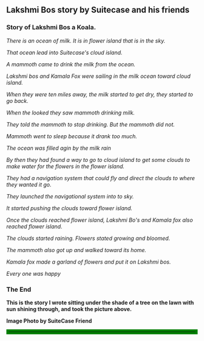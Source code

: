 <!--  -->

## Lakshmi Bos story by Suitecase and his friends

### Story of Lakshmi Bos a Koala.


_There is an ocean of milk. It is in flower island that is in the sky._

_That ocean lead into Suitecase's cloud island._

_A mammoth came to drink the milk from the ocean._

_Lakshmi bos and Kamala Fox were sailing in the milk ocean toward cloud island._

_When they were ten miles away, the milk started to get dry, they started to go back._

_When the looked they saw mammoth drinking milk._

_They told the mammoth to stop drinking. But the mammoth did not._


_Mammoth went to sleep because it drank too much._

_The ocean was filled agin by the milk rain_

_By then they had found a way to go to cloud island to get some clouds to make water for the flowers in the flower island._


_They had a navigation system that could fly and direct the clouds to where they wanted it go._

_They launched the navigational system into to sky._


_It started pushing the clouds toward flower island._

_Once the clouds reached flower island, Lakshmi Bo's and Kamala fox also reached flower island._

_The clouds started raining. Flowers stated growing and bloomed._

_The mammoth also got up and walked toward its home._


_Kamala fox made a garland of flowers and put it on Lakshmi bos._

_Every one was happy_

### The End

**This is the story I wrote sitting under the shade of a tree on the lawn with sun shining through, and took the picture above.**


<!--![Graphics](ramacsvart.svg) -->

<b>Image Photo by SuiteCase Friend</b>
<hr style="border:6px solid green">
